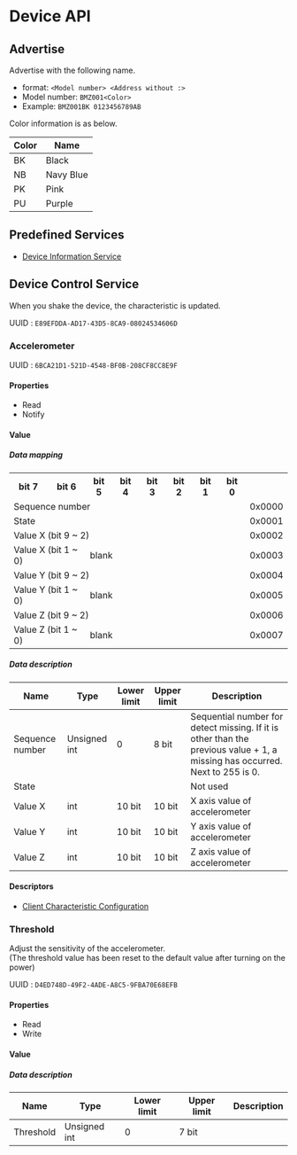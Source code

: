 # Device API
## Advertise
Advertise with the following name.

* format: `<Model number> <Address without :>`
* Model number: `BMZ001<Color>`
* Example: `BMZ001BK 0123456789AB`

Color information is as below.

| Color | Name |
| --- | --- |
| BK | Black |
| NB | Navy Blue |
| PK | Pink |
| PU | Purple |


## Predefined Services
* [Device Information Service](https://www.bluetooth.com/specifications/gatt/viewer?attributeXmlFile=org.bluetooth.service.device_information.xml)


## Device Control Service
When you shake the device, the characteristic is updated.

UUID
: `E89EFDDA-AD17-43D5-8CA9-08024534606D`

### Accelerometer
UUID
: `6BCA21D1-521D-4548-BF0B-208CF8CC8E9F`

#### Properties
* Read
* Notify

#### Value
##### Data mapping
<table>
<tr><th>bit 7</th><th>bit 6</th><th>bit 5</th><th>bit 4</th><th>bit 3</th><th>bit 2</th><th>bit 1</th><th>bit 0</th><th></th></tr>
<tr><td colspan="8">Sequence number</td><td>0x0000</td></tr>
<tr><td colspan="8">State</td><td>0x0001</td></tr>
<tr><td colspan="8">Value X (bit 9 ~ 2)</td><td>0x0002</td></tr>
<tr><td colspan="2">Value X (bit 1 ~ 0)</td><td colspan="6">blank</td><td>0x0003</td></tr>
<tr><td colspan="8">Value Y (bit 9 ~ 2)</td><td>0x0004</td></tr>
<tr><td colspan="2">Value Y (bit 1 ~ 0)</td><td colspan="6">blank</td><td>0x0005</td></tr>
<tr><td colspan="8">Value Z (bit 9 ~ 2)</td><td>0x0006</td></tr>
<tr><td colspan="2">Value Z (bit 1 ~ 0)</td><td colspan="6">blank</td><td>0x0007</td></tr>
</table>

##### Data description

| Name | Type | Lower limit | Upper limit | Description |  
| --- | --- | --- | --- | --- |  
| Sequence number | Unsigned int | 0 | 8 bit | Sequential number for detect missing. If it is other than the previous value + 1, a missing has occurred. Next to 255 is 0. |  
| State |  |  |  | Not used |  
| Value X | int | 10 bit | 10 bit | X axis value of accelerometer |  
| Value Y | int | 10 bit | 10 bit | Y axis value of accelerometer |  
| Value Z | int | 10 bit | 10 bit | Z axis value of accelerometer |  

#### Descriptors
* [Client Characteristic Configuration](https://www.bluetooth.com/ja-jp/specifications/gatt/viewer?attributeXmlFile=org.bluetooth.descriptor.gatt.client_characteristic_configuration.xml)

### Threshold
Adjust the sensitivity of the accelerometer.  
(The threshold value has been reset to the default value after turning on the power)

UUID
: `D4ED748D-49F2-4ADE-A8C5-9FBA70E68EFB`

#### Properties
* Read
* Write

#### Value
##### Data description

| Name | Type | Lower limit | Upper limit | Description |
| ------------- | ------------- | ------------- | ------------- | ------------- |
| Threshold | Unsigned int | 0 | 7 bit |  |

